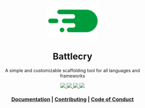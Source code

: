<p align="center">
  <a href="https://battlecry.pedrosm.com">
    <img src="./docs/assets/logo.svg" alt="" width="160">
  </a>
</p>

<h1 align="center">Battlecry</h1>

<p align="center">A simple and customizable scaffolding tool for all languages and frameworks</p>

<p align="center">
  <a href="https://www.npmjs.org/package/battlecry">
    <img src="https://img.shields.io/npm/v/battlecry.svg">
  </a>
  <a href="https://github.com/prettier/prettier">
    <img src="https://img.shields.io/badge/code_style-prettier-ff69b4.svg" />
  </a>
  <a href="https://codeclimate.com/github/pedsmoreira/battlecry/maintainability">
    <img src="https://api.codeclimate.com/v1/badges/a2c3f76f8d99cfe9ef1c/maintainability" />
  </a>
  <a href="https://codeclimate.com/github/pedsmoreira/battlecry/test_coverage">
    <img src="https://api.codeclimate.com/v1/badges/a2c3f76f8d99cfe9ef1c/test_coverage" />
  </a>
</p>

<h3 align="center">
  <a href="https://battlecry.pedrosm.com">Documentation</a>
   | 
  <a href="https://github.com/pedsmoreira/battlecry/blob/master/CONTRIBUTING.md">Contributing</a>
   | 
  <a href="https://github.com/pedsmoreira/battlecry/blob/master/CODE_OF_CONDUCT.md">Code of Conduct</a>
</h3>
